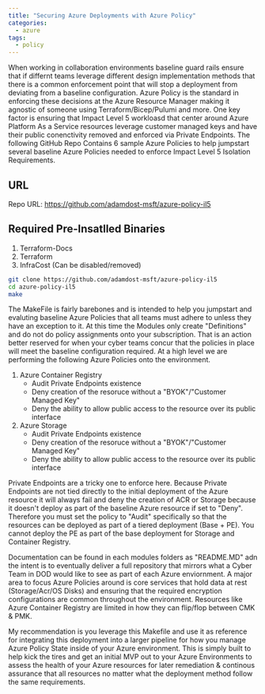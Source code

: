 ```yaml
---
title: "Securing Azure Deployments with Azure Policy"
categories:
  - azure
tags:
  - policy
---
```




When working in collaboration environments baseline guard rails ensure that if differnt teams leverage different design implementation methods that there is a common enforcement point that will stop a deployment from deviating from a baseline configuration. Azure Policy is the standard in enforcing these decisions at the Azure Resource Manager making it agnostic of someone using Terraform/Bicep/Pulumi and more. One key factor is ensuring that Impact Level 5 workloasd that center around Azure Platform As a Service resources leverage customer managed keys and have their public conenctivity removed and enforced via Private Endpoints. The following GitHub Repo Contains 6 sample Azure Policies to help jumpstart several baseline Azure Policies needed to enforce Impact Level 5 Isolation Requirements.

## URL 

Repo URL: https://github.com/adamdost-msft/azure-policy-il5

## Required Pre-Insatlled Binaries
1. Terraform-Docs
2. Terraform
3. InfraCost (Can be disabled/removed)

````bash
git clone https://github.com/adamdost-msft/azure-policy-il5
cd azure-policy-il5
make
````

The MakeFile is fairly barebones and is intended to help you jumpstart and evaluting baseline Azure Policies that all teams must adhere to unless they have an exception to it. At this time the Modules only create "Definitions" and do not do policy assignments onto your subscription. That is an action better reserved for when your cyber teams concur that the policies in place will meet the baseline configuration required. At a high level we are performing the following Azure Policies onto the environment.

1. Azure Container Registry
    * Audit Private Endpoints existence
    * Deny creation of the resoruce without a "BYOK"/"Customer Managed Key"
    * Deny the ability to allow public access to the resource over its public interface
1. Azure Storage
    * Audit Private Endpoints existence
    * Deny creation of the resoruce without a "BYOK"/"Customer Managed Key"
    * Deny the ability to allow public access to the resource over its public interface

Private Endpoints are a tricky one to enforce here. Because Private Endpoints are not tied directly to the initial deployment of the Azure resource it will always fail and deny the creation of ACR or Storage because it doesn't deploy as part of the baseline Azure resource if set to "Deny". Therefore you must set the policy to "Audit" specifically so that the resources can be deployed as part of a tiered deployment (Base + PE). You cannot deploy the PE as part of the base deployment for Storage and Container Registry.

Documentation can be found in each modules folders as "README.MD" adn the intent is to eventually deliver a full repository that mirrors what a Cyber Team in DOD would like to see as part of each Azure enviornment. A major area to focus Azure Policies around is core services that hold data at rest (Storage/Acr/OS Disks) and ensuring that the required encryption configurations are common throughout the environment. Resources like Azure Container Registry are limited in how they can flip/flop between CMK & PMK.

My recommendation is you leverage this Makefile and use it as reference for integrating this deployment into a larger pipeline for how you manage Azure Policy State inside of your Azure environment. This is simply built to help kick the tires and get an initial MVP out to your Azure Environments to assess the health of your Azure resources for later remediation & continous assurance that all resources no matter what the deployment method follow the same requirements.